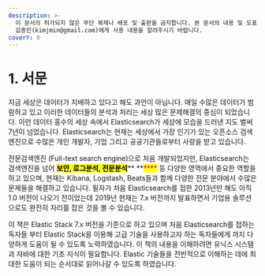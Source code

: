 ```yaml
---
description: >-
  이 문서의 허가되지 않은 무단 복제나 배포 및 출판을 금지합니다. 본 문서의 내용 및 도표 등을 인용하고자 하는 경우 출처를 명시하고
  김종민(kimjmin@gmail.com)에게 사용 내용을 알려주시기 바랍니다.
coverY: 0
---
```


# 1. 서문

지금 세상은 데이터가 지배하고 있다고 해도 과언이 아닙니다. 매일 수많은 데이터가 범람하고 있고 이러한 데이터들의 분석과 처리는 세상 많은 문제해결의 중심이 되었습니다. 이런 데이터 홍수의 세상 속에서 Elasticsearch가 세상에 모습을 드러낸 지도 벌써 7년이 넘었습니다. Elasticsearch는 현재는 세상에서 가장 인기가 있는 오픈소스 검색엔진으로 수많은 개인 개발자, 기업 그리고 공공기관들로부터 사랑을 받고 있습니다.

전문검색엔진 (Full-text search engine)으로 처음 개발되었지만, Elasticsearch는 검색엔진을 넘어 <mark style="background-color:yellow;">**보안, 로그분석, 전문분석**</mark>** **<mark style="color:red;">****</mark> 등 다양한 영역에서 중요한 역할을 하고 있으며, 현재는 Kibana, Logstash, Beats들과 함께 다양한 전문 분야에서 수많은 문제들을 해결하고 있습니다. 필자가 처음 Elasticsearch를 접한 2013년만 해도 아직 1.0 버전이 나오기 전이었는데 2019년 현재는 7.x 버전까지 발표하면서 기업용 솔루션으로도 완전히 자리를 잡은 것을 볼 수 있습니다.

이 책은 Elastic Stack 7.x 버전을 기준으로 하고 있으며 처음 Elasticsearch를 접하는 독자들 부터 Elastic Stack을 이용해 고급 기술을 사용하고자 하는 독자들에게 까지 다양하게 도움이 될 수 있도록 노력하였습니다. 이 책의 내용을 이해하려면 유닉스 시스템과 자바에 대한 기초 지식이 필요합니다. Elastic 기술들을 전반적으로 이해하는 데에 최대한 도움이 되는 순서대로 읽어나갈 수 있도록 하였습니다.
